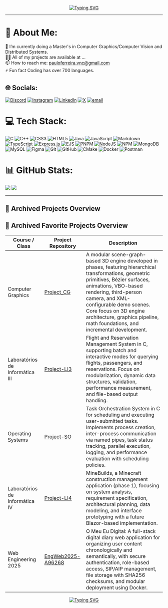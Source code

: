 <p align="center">
  <!-- Typing SVG by DenverCoder1 - https://github.com/DenverCoder1/readme-typing-svg -->
  <a href="https://git.io/typing-svg"><img src="https://readme-typing-svg.demolab.com?font=Fira+Code&size=30&pause=1000&color=A2F2F7&center=true&vCenter=true&width=435&lines=Yo%2C+I'm+Paulo!;Software+Engineer!;Find+my+work+here!" alt="Typing SVG" /></a>
</p>

---

# 💫 About Me:
🌱 I’m currently doing a Master's in Computer Graphics/Computer Vision and Distributed Systems. <br>👨‍💻 All of my projects are available at ...<br>📫 How to reach me: pauloferreira.vnc@gmail.com<br>⚡ Fun fact Coding has over 700 languages.

## 🌐 Socials:
[![Discord](https://img.shields.io/badge/Discord-%237289DA.svg?logo=discord&logoColor=white)](https://discord.gg/https://discord.gg/4jrMp5zA77) [![Instagram](https://img.shields.io/badge/Instagram-%23E4405F.svg?logo=Instagram&logoColor=white)](https://instagram.com/pauloferreira_a) [![LinkedIn](https://img.shields.io/badge/LinkedIn-%230077B5.svg?logo=linkedin&logoColor=white)](https://linkedin.com/in/pauloarf) [![X](https://img.shields.io/badge/X-black.svg?logo=X&logoColor=white)](https://x.com/pauloarf2) [![email](https://img.shields.io/badge/Email-D14836?logo=gmail&logoColor=white)](mailto:pauloferreira.vnc@gmail.com) 

# 💻 Tech Stack:
![C](https://img.shields.io/badge/c-%2300599C.svg?style=for-the-badge&logo=c&logoColor=white) ![C++](https://img.shields.io/badge/c++-%2300599C.svg?style=for-the-badge&logo=c%2B%2B&logoColor=white) ![CSS3](https://img.shields.io/badge/css3-%231572B6.svg?style=for-the-badge&logo=css3&logoColor=white) ![HTML5](https://img.shields.io/badge/html5-%23E34F26.svg?style=for-the-badge&logo=html5&logoColor=white) ![Java](https://img.shields.io/badge/java-%23ED8B00.svg?style=for-the-badge&logo=openjdk&logoColor=white) ![JavaScript](https://img.shields.io/badge/javascript-%23323330.svg?style=for-the-badge&logo=javascript&logoColor=%23F7DF1E) ![Markdown](https://img.shields.io/badge/markdown-%23000000.svg?style=for-the-badge&logo=markdown&logoColor=white) ![TypeScript](https://img.shields.io/badge/typescript-%23007ACC.svg?style=for-the-badge&logo=typescript&logoColor=white) ![Express.js](https://img.shields.io/badge/express.js-%23404d59.svg?style=for-the-badge&logo=express&logoColor=%2361DAFB) ![EJS](https://img.shields.io/badge/ejs-%23B4CA65.svg?style=for-the-badge&logo=ejs&logoColor=black) ![PNPM](https://img.shields.io/badge/pnpm-%234a4a4a.svg?style=for-the-badge&logo=pnpm&logoColor=f69220) ![NodeJS](https://img.shields.io/badge/node.js-6DA55F?style=for-the-badge&logo=node.js&logoColor=white) ![NPM](https://img.shields.io/badge/NPM-%23CB3837.svg?style=for-the-badge&logo=npm&logoColor=white) ![MongoDB](https://img.shields.io/badge/MongoDB-%234ea94b.svg?style=for-the-badge&logo=mongodb&logoColor=white) ![MySQL](https://img.shields.io/badge/mysql-4479A1.svg?style=for-the-badge&logo=mysql&logoColor=white) ![Figma](https://img.shields.io/badge/figma-%23F24E1E.svg?style=for-the-badge&logo=figma&logoColor=white) ![Git](https://img.shields.io/badge/git-%23F05033.svg?style=for-the-badge&logo=git&logoColor=white) ![GitHub](https://img.shields.io/badge/github-%23121011.svg?style=for-the-badge&logo=github&logoColor=white) ![CMake](https://img.shields.io/badge/CMake-%23008FBA.svg?style=for-the-badge&logo=cmake&logoColor=white) ![Docker](https://img.shields.io/badge/docker-%230db7ed.svg?style=for-the-badge&logo=docker&logoColor=white) ![Postman](https://img.shields.io/badge/Postman-FF6C37?style=for-the-badge&logo=postman&logoColor=white)

# 📊 GitHub Stats:
![](https://nirzak-streak-stats.vercel.app/?user=Pauloarf&theme=radical&hide_border=false)
![](https://github-readme-stats.vercel.app/api/top-langs/?username=Pauloarf&theme=radical&hide_border=false&include_all_commits=false&count_private=false&layout=compact)

---

## 🚀 Archived Projects Overview

## 🚀 Archived Favorite Projects Overview

| Course / Class | Project Repository | Description |
|---|---|---|
| Computer Graphics | [Project_CG](https://github.com/Pauloarf/Project_CG) | A modular scene-graph-based 3D engine developed in phases, featuring hierarchical transformations, geometric primitives, Bézier surfaces, animations, VBO-based rendering, third-person camera, and XML-configurable demo scenes. Core focus on 3D engine architecture, graphics pipeline, math foundations, and incremental development. |
| Laboratórios de Informática III | [Project-LI3](https://github.com/Pauloarf/Project-LI3) | Flight and Reservation Management System in C, supporting batch and interactive modes for querying flights, passengers, and reservations. Focus on modularization, dynamic data structures, validation, performance measurement, and file-based output handling. |
| Operating Systems | [Project-SO](https://github.com/Pauloarf/Project-SO) | Task Orchestration System in C for scheduling and executing user-submitted tasks. Implements process creation, inter-process communication via named pipes, task status tracking, parallel execution, logging, and performance evaluation with scheduling policies. |
| Laboratórios de Informática IV | [Project-LI4](https://github.com/Pauloarf/Project-LI4) | MineBuilds, a Minecraft construction management application (phase 1), focusing on system analysis, requirement specification, architectural planning, data modeling, and interface prototyping with a future Blazor-based implementation. |
| Web Engineering 2025 | [EngWeb2025-A96268](https://github.com/Pauloarf/EngWeb2025-A96268/tree/main/Projeto_Compilador) | O Meu Eu Digital: A full-stack digital diary web application for organizing user content chronologically and semantically, with secure authentication, role-based access, SIP/AIP management, file storage with SHA256 checksums, and modular deployment using Docker. |




<p align="center">
  <!-- Typing SVG by DenverCoder1 - https://github.com/DenverCoder1/readme-typing-svg -->
  <a href="https://git.io/typing-svg"><img src="https://readme-typing-svg.demolab.com?font=Fira+Code&size=15&pause=1000&color=A2F2F7&center=true&vCenter=true&width=443&lines=Built+to+play%2C+made+to+win.+%F0%9F%8E%AE;Code+your+next+adventure.+%F0%9F%95%B9%EF%B8%8F;Pixel+by+pixel%2C+dream+becomes+game.+%F0%9F%94%A5" alt="Typing SVG" /></a>
</p>
